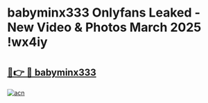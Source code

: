 # babyminx333 Onlyfans Leaked - New Video & Photos March 2025 !wx4iy

# <h2><a href="https://2i0khy.iuczelnia.edu.pl?title=babyminx333&ref=wx4iy">🔗👉 🔴 babyminx333</a></h2>

[![acn](https://github.com/user-attachments/assets/0f9c940e-d8b0-45ae-aac7-cd30a18b3e1c)](https://2i0khy.iuczelnia.edu.pl?title=babyminx333&ref=wx4iy)

